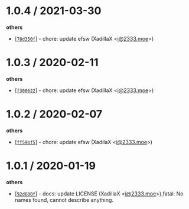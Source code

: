 
1.0.4 / 2021-03-30
==================

**others**
  * [[`78d350f`](http://github.com/XadillaX/node-efsw/commit/78d350f1c80c5d0fc234505ae620905c36636e1d)] - chore: update efsw (XadillaX <<i@2333.moe>>)

1.0.3 / 2020-02-11
==================

**others**
  * [[`f300622`](http://github.com/XadillaX/node-efsw/commit/f300622596db12632e6ccac914f9ab97ccad4f9e)] - chore: update efsw (XadillaX <<i@2333.moe>>)

1.0.2 / 2020-02-07
==================

**others**
  * [[`ff59bf5`](http://github.com/XadillaX/node-efsw/commit/ff59bf5178279dcd8374f47488fd13d30c618a8f)] - chore: update efsw (XadilaX <<i@2333.moe>>)

1.0.1 / 2020-01-19
==================

**others**
  * [[`92d680f`](http://github.com/XadillaX/node-efsw/commit/92d680f1b4116aa0b7b0070b188f10ad95e5737a)] - docs: update LICENSE (XadillaX <<i@2333.moe>>),fatal: No names found, cannot describe anything.

